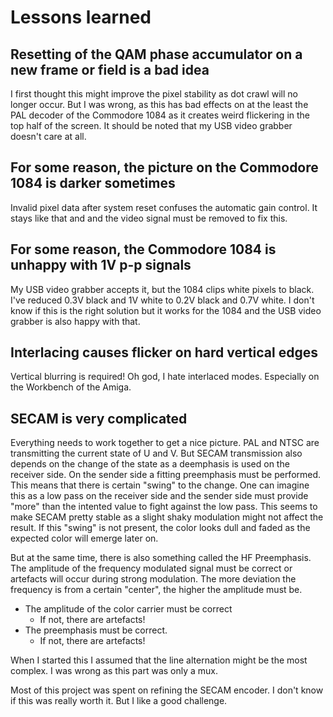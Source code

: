 # Lessons learned

## Resetting of the QAM phase accumulator on a new frame or field is a bad idea

I first thought this might improve the pixel stability as dot crawl will no longer occur.
But I was wrong, as this has bad effects on at the least the PAL decoder of the Commodore 1084 as it creates weird flickering in the top half of the screen.
It should be noted that my USB video grabber doesn't care at all.

## For some reason, the picture on the Commodore 1084 is darker sometimes

Invalid pixel data after system reset confuses the automatic gain control. It stays like that and and the video signal must be removed to fix this.

## For some reason, the Commodore 1084 is unhappy with 1V p-p signals

My USB video grabber accepts it, but the 1084 clips white pixels to black. I've reduced 0.3V black and 1V white
to 0.2V black and 0.7V white. I don't know if this is the right solution but it works for the 1084 and the USB video grabber is also happy with that.

## Interlacing causes flicker on hard vertical edges

Vertical blurring is required! Oh god, I hate interlaced modes. Especially on the Workbench of the Amiga.

## SECAM is very complicated

Everything needs to work together to get a nice picture.
PAL and NTSC are transmitting the current state of U and V.
But SECAM transmission also depends on the change of the state as a deemphasis is used on the receiver side.
On the sender side a fitting preemphasis must be performed. This means that there is certain "swing" to the change. One can imagine this as a low pass on the receiver side and the sender side must provide "more" than the intented value to fight against the low pass.
This seems to make SECAM pretty stable as a slight shaky modulation might not affect the result.
If this "swing" is not present, the color looks dull and faded as the expected color will emerge later on.

But at the same time, there is also something called the HF Preemphasis. The amplitude of the frequency modulated signal must be correct or artefacts will occur during strong modulation. The more deviation the frequency is from a certain "center", the higher the amplitude must be.

* The amplitude of the color carrier must be correct
    * If not, there are artefacts!
* The preemphasis must be correct.
    * If not, there are artefacts!

When I started this I assumed that the line alternation might be the most complex. I was wrong as this part was only a mux.

Most of this project was spent on refining the SECAM encoder. I don't know if this was really worth it. But I like a good challenge.
